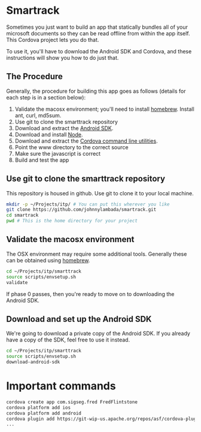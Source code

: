 
Smartrack
=========

Sometimes you just want to build an app that statically bundles all of your microsoft documents so they can be read offline from within the app itself. This Cordova project lets  you do that.

To use it, you'll have to download the Android SDK and Cordova, and these instructions will show you how to do just that.

The Procedure
-------------
Generally, the procedure for building this app goes as follows (details for each step is in a section below):

1. Validate the macosx environment; you'll need to install [homebrew](http://brew.sh). Install ant, curl, md5sum.
1. Use git to clone the smarttrack repository
1. Download and extract the [Android SDK](http://developer.android.com/sdk/index.html).
1. Download and install [Node](http://nodejs.org/download/).
1. Download and extract the [Cordova command line utilities](http://cordova.apache.org/docs/en/3.3.0/guide_cli_index.md.html#The%20Command-Line%20Interface).
1. Point the www directory to the correct source
1. Make sure the javascript is correct
1. Build and test the app

Use git to clone the smarttrack repository
------------------------------------------
This repository is housed in github. Use git to clone it to your local machine.

```bash
mkdir -p ~/Projects/itp/ # You can put this wherever you like
git clone https://github.com/johnnylambada/smartrack.git
cd smartrack
pwd # This is the home directory for your project
```

Validate the macosx environment
-------------------------------
The OSX environment may require some additional tools. Generally these can be obtained using [homebrew](http://brew.sh/).

```bash
cd ~/Projects/itp/smarttrack
source scripts/envsetup.sh
validate
```

If phase 0 passes, then you're ready to move on to downloading the Android SDK.

Download and set up the Android SDK
-----------------------------------
We're going to download a private copy of the Android SDK. If you already have a copy of the SDK, feel free to use it instead.

```bash
cd ~/Projects/itp/smarttrack
source scripts/envsetup.sh
download-android-sdk
```


Important commands
==================
```bash
cordova create app com.sigseg.fred FredFlintstone
cordova platform add ios
cordova platform add android
cordova plugin add https://git-wip-us.apache.org/repos/asf/cordova-plugin-console.git
...
```

